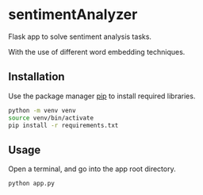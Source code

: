 # sentimentAnalyzer

Flask app to solve sentiment analysis tasks.

With the use of different word embedding techniques.

## Installation

Use the package manager [pip](https://pip.pypa.io/en/stable/) to install required libraries.

```bash
python -m venv venv
source venv/bin/activate
pip install -r requirements.txt
```

## Usage

Open a terminal, and go into the app root directory.

```bash
python app.py
```
